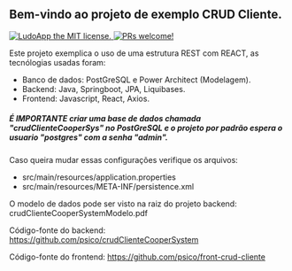 ## Bem-vindo ao projeto de exemplo CRUD Cliente.
<p align="left">
  <a href="https://github.com/psico/ludo-app/blob/master/LICENSE">
    <img src="https://img.shields.io/badge/license-MIT-blue.svg" alt="LudoApp the MIT license." />
  </a>
  <a href="https://github.com/psico/ludo-app">
    <img src="https://img.shields.io/badge/PRs-welcome-brightgreen.svg" alt="PRs welcome!" />
  </a>
</p>

Este projeto exemplica o uso de uma estrutura REST com REACT, as tecnólogias usadas foram:
- Banco de dados: PostGreSQL e Power Architect (Modelagem).
- Backend: Java, Springboot, JPA, Liquibases.
- Frontend: Javascript, React, Axios.


##### É IMPORTANTE criar uma base de dados chamada "crudClienteCooperSys" no PostGreSQL e o projeto por padrão espera o usuario "postgres" com a senha "admin".
Caso queira mudar essas configurações verifique os arquivos:
- src/main/resources/application.properties
- src/main/resources/META-INF/persistence.xml

O modelo de dados pode ser visto na raiz do projeto backend:
crudClienteCooperSystemModelo.pdf

Código-fonte do backend: 
https://github.com/psico/crudClienteCooperSystem

Código-fonte do frontend: 
https://github.com/psico/front-crud-cliente
